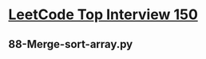 # [LeetCode Top Interview 150](https://leetcode.com/studyplan/top-interview-150/)

## 88-Merge-sort-array.py